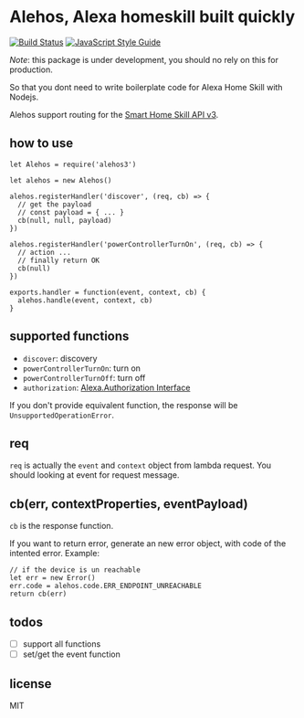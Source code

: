 # Alehos, Alexa homeskill built quickly

[![Build Status](https://travis-ci.org/nqd/alehos3.svg?branch=master)](https://travis-ci.org/nqd/alehos3)
[![JavaScript Style Guide](https://img.shields.io/badge/code_style-standard-brightgreen.svg)](https://standardjs.com)

*Note*: this package is under development, you should no rely on this for production.

So that you dont need to write boilerplate code for Alexa Home Skill with Nodejs.

Alehos support routing for the [Smart Home Skill API v3](https://developer.amazon.com/public/solutions/alexa/alexa-skills-kit/docs/smart-home-skill-api-reference).

## how to use

```{js}
let Alehos = require('alehos3')

let alehos = new Alehos()

alehos.registerHandler('discover', (req, cb) => {
  // get the payload
  // const payload = { ... }
  cb(null, null, payload)
})

alehos.registerHandler('powerControllerTurnOn', (req, cb) => {
  // action ...
  // finally return OK
  cb(null)
})

exports.handler = function(event, context, cb) {
  alehos.handle(event, context, cb)
}
```

## supported functions

- `discover`: discovery
- `powerControllerTurnOn`: turn on
- `powerControllerTurnOff`: turn off
- `authorization`: [Alexa.Authorization Interface](https://developer.amazon.com/docs/device-apis/alexa-authorization.html)

If you don't provide equivalent function, the response will be `UnsupportedOperationError`.

## req

`req` is actually the `event` and `context` object from lambda request. You should looking at event for request message.

## cb(err, contextProperties, eventPayload)

`cb` is the response function.

If you want to return error, generate an new error object, with code of the intented error.
Example:

```{js}
// if the device is un reachable
let err = new Error()
err.code = alehos.code.ERR_ENDPOINT_UNREACHABLE
return cb(err)
```

## todos

- [ ] support all functions
- [ ] set/get the event function

## license

MIT
